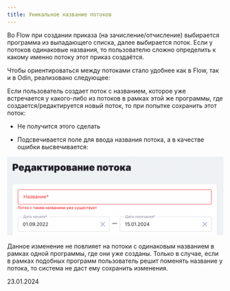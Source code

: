```yaml
---
title: Уникальное название потоков
---
```


Во Flow при создании приказа (на зачисление/отчисление) выбирается программа из выпадающего списка, далее выбирается поток. Если у потоков одинаковые названия, то пользователю сложно определить к какому именно потоку этот приказ создаётся.

Чтобы ориентироваться между потоками стало удобнее как в Flow, так и в Odin, реализовано следующее:

Если пользователь создает поток с названием, которое уже встречается у какого-либо из потоков в рамках этой же программы, где создается/редактируется новый поток, то при попытке сохранить этот поток:

-  Не получится этого сделать

-  Подсвечивается поле для ввода названия потока, а в качестве ошибки высвечивается:

![](<../../.gitbook/assets/image (177).png>)

Данное изменение не повлияет на потоки с одинаковым названием в рамках одной программы, где они уже созданы. Только в случае, если в рамках подобных программ пользователь решит поменять название у потока, то система не даст ему сохранить изменения.

23\.01.2024